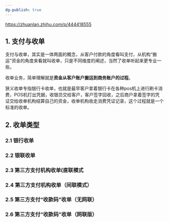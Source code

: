 ```yaml
---
dg-publish: true
---
```

https://zhuanlan.zhihu.com/p/444418555

## 1. 支付与收单
支付与收单，其实是一体两面的概念，从客户付款的角度看叫支付，从机构“搬运”资金的角度来看就叫收单，只是不同维度的阐述，当然了收单听起来更专业一些。

收单业务，简单理解就是**资金从客户账户搬运到商务账户的过程**。

狭义收单专指银行卡收单，也就是最早客户拿着银行卡在各种pos机上进行刷卡消费，POS机打出凭据，收银员交给客户，客户签字回收，之后商户拿着签字的凭证交给收单机构结算自己的资金，收单机构收走消费凭证记录，这个过程就是一个标准的收单。

## 2. 收单类型
### 2.1 银行收单
### 2.2 银联收单
### 2.3 第三方支付机构收单(直联模式
### 2.4 第三方支付机构收单（间联模式）
### 2.5 第三方支付“收款码”收单（无网联）
### 2.6 第三方支付“收款码”收单（网联版）